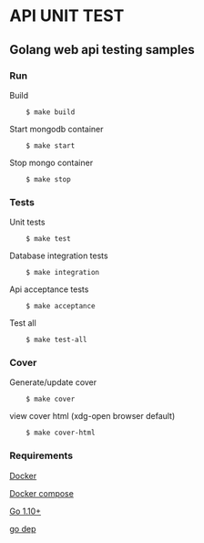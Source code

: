 # API UNIT TEST
## Golang web api testing samples 

### Run

Build
```
    $ make build
```

Start mongodb container
```
    $ make start
```

Stop mongo container
```
    $ make stop
```

### Tests

Unit tests
```
    $ make test
```

Database integration tests
```
    $ make integration
```

Api acceptance tests
```
    $ make acceptance
```

Test all
```
    $ make test-all
```

### Cover

Generate/update cover
```
    $ make cover
```

view cover html (xdg-open browser default)
```
    $ make cover-html
```

### Requirements

[Docker](https://www.docker.com/)

[Docker compose](https://docs.docker.com/compose/)

[Go 1.10+](https://golang.org/dl/)

[go dep](https://golang.github.io/dep/)

